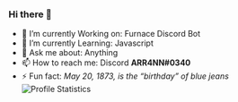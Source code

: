 ### Hi there 👋

- 🔭 I’m currently Working on: Furnace Discord Bot
- 🌱 I’m currently Learning: Javascript
- 💬 Ask me about: Anything
- 📫 How to reach me: Discord **ARR4NN#0340**
- ⚡ Fun fact: *May 20, 1873, is the “birthday” of blue jeans*
![Profile Statistics](https://github-readme-stats.vercel.app/api?username=ARR4NN&show_icons=true)
